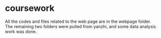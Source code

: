 # coursework
All the codes and files related to the web page are in the webpage folder. The remaining two folders were pulled from yanzhi, and some data analysis work was done.

